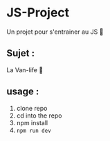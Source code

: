 # JS-Project
Un projet pour s'entrainer au JS :rocket:

## Sujet :
La Van-life :truck:

## usage :

 1. clone repo
 2. cd into the repo
 3. npm install
 4. `npm run dev`
